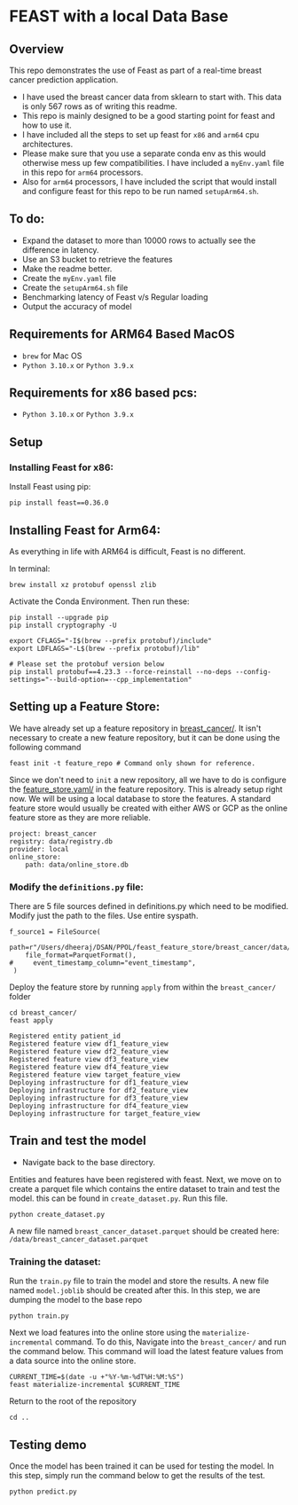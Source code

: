 # FEAST with a local Data Base

## Overview

This repo demonstrates the use of Feast as part of a real-time breast cancer prediction application.
* I have used the breast cancer data from sklearn to start with. This data is only 567 rows as of writing this readme.
* This repo is mainly designed to be a good starting point for feast and how to use it. 
* I have included all the steps to set up feast for `x86` and `arm64` cpu architectures.
* Please make sure that you use a separate conda env as this would otherwise mess up few compatibilities. I have included a `myEnv.yaml` file in this repo for `arm64` processors.
* Also for `arm64` processors, I have included the script that would install and configure feast for this repo to be run named `setupArm64.sh`.

## To do:
* Expand the dataset to more than 10000 rows to actually see the difference in latency.
* Use an S3 bucket to retrieve the features
* Make the readme better.
* Create the `myEnv.yaml` file
* Create the `setupArm64.sh` file
* Benchmarking latency of Feast v/s Regular loading
* Output the accuracy of model

## Requirements for ARM64 Based MacOS

* `brew` for Mac OS
* `Python 3.10.x` or `Python 3.9.x`


## Requirements for x86 based pcs:

* `Python 3.10.x` or `Python 3.9.x`

## Setup

### Installing Feast for x86:

Install Feast using pip:

```
pip install feast==0.36.0
```

## Installing Feast for Arm64:

As everything in life with ARM64 is difficult, Feast is no different.

In terminal:


```
brew install xz protobuf openssl zlib
```

Activate the Conda Environment. Then run these:

```
pip install --upgrade pip
pip install cryptography -U

export CFLAGS="-I$(brew --prefix protobuf)/include"
export LDFLAGS="-L$(brew --prefix protobuf)/lib"

# Please set the protobuf version below
pip install protobuf==4.23.3 --force-reinstall --no-deps --config-settings="--build-option=--cpp_implementation"
```

## Setting up a Feature Store:

We have already set up a feature repository in [breast_cancer/](breast_cancer/). It isn't necessary to create a new
feature repository, but it can be done using the following command

```
feast init -t feature_repo # Command only shown for reference.
```

Since we don't need to `init` a new repository, all we have to do is configure the 
[feature_store.yaml/](breast_cancer/feature_store.yaml) in the feature repository. This is already setup right now. 
We will be using a local database to store the features. A standard feature store would usually be created with either AWS or GCP as the online feature store as they are more reliable.

```
project: breast_cancer
registry: data/registry.db
provider: local
online_store:
    path: data/online_store.db
```
### Modify the `definitions.py` file:

There are 5 file sources defined in definitions.py which need to be modified. Modify just the path to the files. Use entire syspath.
```
f_source1 = FileSource(
    path=r"/Users/dheeraj/DSAN/PPOL/feast_feature_store/breast_cancer/data/data_df1.parquet",
    file_format=ParquetFormat(),
#     event_timestamp_column="event_timestamp",
 )
```

Deploy the feature store by running `apply` from within the `breast_cancer/` folder
```
cd breast_cancer/
feast apply
```
```
Registered entity patient_id
Registered feature view df1_feature_view
Registered feature view df2_feature_view
Registered feature view df3_feature_view
Registered feature view df4_feature_view
Registered feature view target_feature_view
Deploying infrastructure for df1_feature_view
Deploying infrastructure for df2_feature_view
Deploying infrastructure for df3_feature_view
Deploying infrastructure for df4_feature_view
Deploying infrastructure for target_feature_view
```

## Train and test the model
- Navigate back to the base directory.

Entities and features have been registered with feast. Next, we move on to create a parquet file which contains the entire dataset to train and test the model. this can be found in `create_dataset.py`. Run this file.


```{.bash}
python create_dataset.py
```

A new file named `breast_cancer_dataset.parquet` should be created here: `/data/breast_cancer_dataset.parquet`


### Training the dataset:

Run the `train.py` file to train the model and store the results. A new file named `model.joblib` should be created after this. In this step, we are dumping the model to the base repo

```
python train.py
```

Next we load features into the online store using the `materialize-incremental` command. To do this, Navigate into the `breast_cancer/` and run the command below.
This command will load the latest feature values from a data source into the online store.

```
CURRENT_TIME=$(date -u +"%Y-%m-%dT%H:%M:%S")
feast materialize-incremental $CURRENT_TIME
```

Return to the root of the repository
```
cd ..
```



## Testing demo

Once the model has been trained it can be used for testing the model. In this step, simply run the command below to get the results of the test.

```
python predict.py
```
